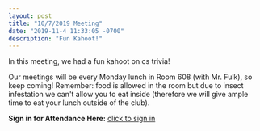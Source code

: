 ```yaml
---
layout: post
title: "10/7/2019 Meeting"
date: "2019-11-4 11:33:05 -0700"
description: "Fun Kahoot!"
---
```


In this meeting, we had a fun kahoot on cs trivia!

Our meetings will be every Monday lunch in Room 608 (with Mr. Fulk), so keep coming! Remember: food is allowed in the room but due to insect infestation we can't allow you to eat inside (therefore we will give ample time to eat your lunch outside of the club).

**Sign in for Attendance Here:** [click to sign in](http://tinyurl.com/lhscs1104)
